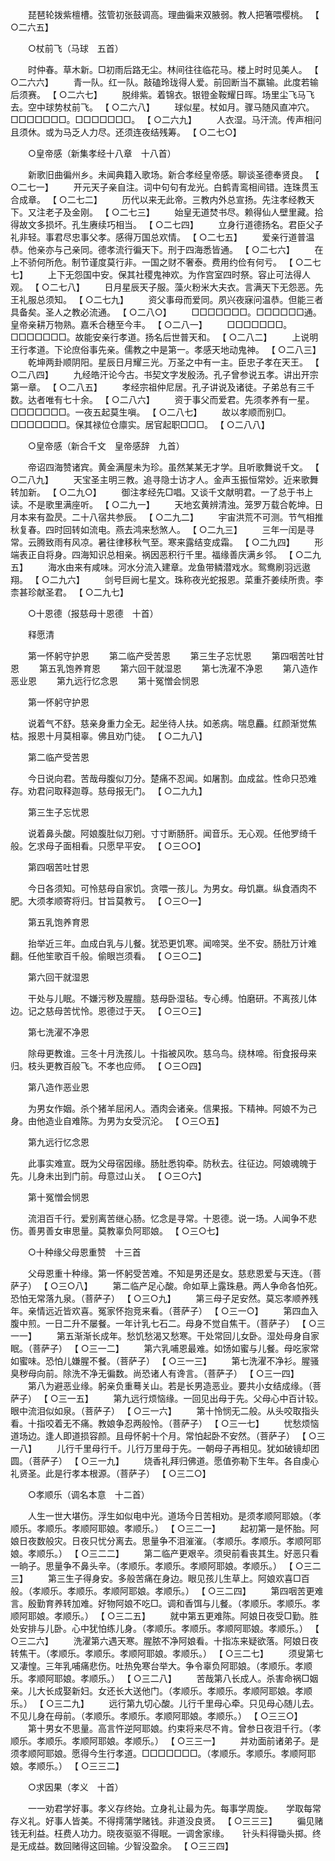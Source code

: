 <!-- { "loadSidebar": true } -->
　　琵琶轮拨紫檀槽。弦管初张鼓调高。理曲徧来双腋弱。教人把箸喂樱桃。 【 ○二六五】 

　　○杖前飞（马球　五首） 

　　时仲春。草木新。□初雨后路无尘。林间往往临花马。楼上时时见美人。 【 ○二六六】 
　　青一队。红一队。敲磕玲珑得人爱。前回断当不赢输。此度若输后须赛。 【 ○二六七】 
　　脱绯紫。着锦衣。银镫金鞍耀日晖。场里尘飞马飞去。空中球势杖前飞。 【 ○二六八】 
　　球似星。杖如月。骤马随风直冲穴。□□□□□□□。□□□□□□□。 【 ○二六九】 
　　人衣湿。马汗流。传声相问且须休。或为马乏人力尽。还须连夜结残筹。 【 ○二七○】 

　　○皇帝感（新集孝经十八章　十八首） 

　　新歌旧曲徧州乡。未闻典籍入歌场。新合孝经皇帝感。聊谈圣德奉贤良。 【 ○二七一】 
　　开元天子亲自注。词中句句有龙光。白鹤青鸾相间错。连珠贯玉合成章。 【 ○二七二】 
　　历代以来无此帝。三教内外总宣扬。先注孝经教天下。又注老子及金刚。 【 ○二七三】 
　　始皇无道焚书尽。赖得仙人壁里藏。拾得故文多损坏。孔生赓续巧相当。 【 ○二七四】 
　　立身行道德扬名。君臣父子礼非轻。事君尽忠事父孝。感得万国总欢情。 【 ○二七五】 
　　爱亲行道普温恭。他亲亦与己亲同。德孝流行徧天下。刑于四海悉皆通。 【 ○二七六】 
　　在上不骄何所危。制节谨度莫行非。一国之财不奢泰。费用约俭有何亏。 【 ○二七七】 
　　上下无怨国中安。保其社稷鬼神欢。为作宫室四时祭。容止可法得人观。 【 ○二七八】 
　　日月星辰天子服。藻火粉米大夫衣。言满天下无怨恶。先王礼服总须知。 【 ○二七九】 
　　资父事母而爱同。夙兴夜寐问温恭。但能三者具备矣。圣人之教必流通。 【 ○二八○】 
　　□□□□□□□。□□□□□□通。皇帝亲耕万物熟。嘉禾合穗至今丰。 【 ○二八一】 
　　□□□□□□□。□□□□□□□。故能安亲行孝道。扬名后世普天和。 【 ○二八二】 
　　上说明王行孝道。下论庶俗事先亲。儒教之中是第一。孝感天地动鬼神。 【 ○二八三】 
　　乾坤两卦顺阴阳。星辰日月耀三光。万圣之中有一主。臣忠子孝在天王。 【 ○二八四】 
　　九经皓汗论今古。书契文字发殷汤。孔子曾参说五孝。讲出开宗第一章。 【 ○二八五】 
　　孝经宗祖仲尼居。孔子讲说及诸徒。子弟总有三千数。达者唯有七十余。 【 ○二八六】 
　　资于事父而爱君。先须孝养有一星。□□□□□□□。一夜五起莫生嗔。 【 ○二八七】 
　　故以孝顺而别□。□□□□□□□。保其禄位仓廪实。居官起职□□□。 【 ○二八八】 

　　○皇帝感（新合千文　皇帝感辞　九首） 

　　帝诏四海赞诸宾。黄金满屋未为珍。虽然某某无才学。且听歌舞说千文。 【 ○二八九】 
　　天宝圣主明三教。追寻隐士访才人。金声玉振恒常妙。近来歌舞转加新。 【 ○二九○】 
　　御注孝经先□唱。又谈千文献明君。一了总于书上读。不是歌里满座听。 【 ○二九一】 
　　天地玄黄辨清浊。笼罗万载合乾坤。日月本来有盈昃。二十八宿共参辰。 【 ○二九二】 
　　宇宙洪荒不可测。节气相推秋复春。四时回转如流电。燕去鸿来愁煞人。 【 ○二九三】 
　　三年一闰是寻常。云腾致雨有风凉。暑往律移秋气至。寒来露结变成霜。 【 ○二九四】 
　　形端表正自将身。四海知识总相亲。祸因恶积行千里。福缘善庆满乡邻。 【 ○二九五】 
　　海水由来有咸味。河水分流入建章。龙鱼带鳞潜戏水。鸳鸯刷羽远遨翔。 【 ○二九六】 
　　剑号巨阙七星文。珠称夜光蛇报恩。菜重芥姜续所贵。李柰甚珍献圣君。 【 ○二九七】 

　　○十恩德（报慈母十恩德　十首） 

　　释愿清 

　　第一怀躬守护恩 
　　第二临产受苦恩 
　　第三生子忘忧恩 
　　第四咽苦吐甘恩 
　　第五乳饱养育恩 
　　第六回干就湿恩 
　　第七洗濯不净恩 
　　第八造作恶业恩 
　　第九远行忆念恩 
　　第十冤憎会悯恩 

　　第一怀躬守护恩 

　　说着气不舒。慈亲身重力全无。起坐待人扶。如恙病。喘息麤。红颜渐觉焦枯。报恩十月莫相辜。佛且劝门徒。 【 ○二九八】 

　　第二临产受苦恩 

　　今日说向君。苦哉母腹似刀分。楚痛不忍闻。如屠割。血成盆。性命只恐难存。劝君问取释迦尊。慈母报无门。 【 ○二九九】 

　　第三生子忘忧恩 

　　说着鼻头酸。阿娘腹肚似刀剜。寸寸断肠肝。闻音乐。无心观。任他罗绮千般。乞求母子面相看。只愿早平安。 【 ○三○○】 

　　第四咽苦吐甘恩 

　　今日各须知。可怜慈母自家饥。贪喂一孩儿。为男女。母饥羸。纵食酒肉不肥。大须孝顺寄将归。甘旨莫教亏。 【 ○三○一】 

　　第五乳饱养育恩 

　　抬举近三年。血成白乳与儿餐。犹恐更饥寒。闻啼哭。坐不安。肠肚万计难翻。任他笙歌百千般。偷眼岂须看。 【 ○三○二】 

　　第六回干就湿恩 

　　干处与儿眠。不嫌污秽及腥膻。慈母卧湿毡。专心缚。怕磨研。不离孩儿体边。记之慈母苦忧怜。恩德过于天。 【 ○三○三】 

　　第七洗濯不净恩 

　　除母更教谁。三冬十月洗孩儿。十指被风吹。慈乌鸟。绕林啼。衔食报母来归。枝头更教百般飞。不孝也应师。 【 ○三○四】 

　　第八造作恶业恩 

　　为男女作姻。杀个猪羊屈闲人。酒肉会诸亲。信果报。下精神。阿娘不为己身。由他造业自难陈。为男为女受沉沦。 【 ○三○五】 

　　第九远行忆念恩 

　　此事实难宣。既为父母宿因缘。肠肚悉钩牵。防秋去。往征边。阿娘魂魄于先。儿身未出到门前。母意过山关。 【 ○三○六】 

　　第十冤憎会悯恩 

　　流泪百千行。爱别离苦继心肠。忆念是寻常。十恩德。说一场。人闻争不悲伤。善男善女审思量。莫教辜负阿耶娘。 【 ○三○七】 

　　○十种缘父母恩重赞　十三首 

　　父母恩重十种缘。第一怀躬受苦难。不知是男还是女。慈悲恩爱与天连。（菩萨子） 【 ○三○八】 
　　第二临产足心酸。命如草上露珠悬。两人争命各怕死。恐怕无常落九泉。（菩萨子） 【 ○三○九】 
　　第三母子足安然。莫忘孝顺养残年。亲情远近皆欢喜。冤家怀抱竞来看。（菩萨子） 【 ○三一○】 
　　第四血入腹中煎。一日二升不屡餐。一年计乳七石二。母身不觉自焦干。（菩萨子） 【 ○三一一】 
　　第五渐渐长成年。愁饥愁渴又愁寒。干处常回儿女卧。湿处母身自家眠。（菩萨子） 【 ○三一二】 
　　第六乳哺恩最难。如饧如蜜与儿餐。母吃家常如蜜味。恐怕儿嫌腥不餐。（菩萨子） 【 ○三一三】 
　　第七洗濯不净衫。腥骚臭秽母向前。除洗不净无徧数。尚恐诸人有谗言。（菩萨子） 【 ○三一四】 
　　第八为避恶业缘。躬亲负重蓦关山。若是长男造恶业。要共小女结成缘。（菩萨子） 【 ○三一五】 
　　第九远行烦恼缘。一回见出母于先。父母心中百计较。眼中流泪似如泉。（菩萨子） 【 ○三一六】 
　　第十怜悯无二般。从头咬取指头看。十指咬着无不痛。教娘争忍两般怜。（菩萨子） 【 ○三一七】 
　　忧愁烦恼道场边。逢人即道损容颜。且母怀躬十个月。常怕起卧不安然。（菩萨子） 【 ○三一八】 
　　儿行千里母行千。儿行万里母于先。一朝母子再相见。犹如破镜却团圆。（菩萨子） 【 ○三一九】 
　　烧香礼拜归佛道。愿值弥勒下生年。各自虔心礼贤圣。此是行孝本根源。（菩萨子） 【 ○三二○】 

　　○孝顺乐（调名本意　十二首） 

　　人生一世大堪伤。浮生如似电中光。道场今日苦相劝。是须孝顺阿耶娘。（孝顺乐。孝顺乐。孝顺阿耶娘。孝顺乐。） 【 ○三二一】 
　　起初第一是怀胎。阿娘日夜数般灾。日夜只忧分离去。思量争不泪漼漼。（孝顺乐。孝顺乐。孝顺阿耶娘。孝顺乐。） 【 ○三二二】 
　　第二临产更艰辛。须臾前看丧其生。好恶只看一晌子。思量争不鼻头辛。（孝顺乐。孝顺乐。孝顺阿耶娘。孝顺乐。） 【 ○三二三】 
　　第三生子得身安。多般苦痛在身边。眼见孩儿生草上。阿娘欢喜□百般。（孝顺乐。孝顺乐。孝顺阿耶娘。孝顺乐。） 【 ○三二四】 
　　第四咽苦更难言。殷勤育养转加难。好物阿娘不吃□。调和香饵与儿餐。（孝顺乐。孝顺乐。孝顺阿耶娘。孝顺乐。） 【 ○三二五】 
　　就中第五更难陈。阿娘日夜受□勤。胜处安排与儿卧。心中犹怕练儿身。（孝顺乐。孝顺乐。孝顺阿耶娘。孝顺乐。） 【 ○三二六】 
　　洗濯第六遇天寒。腥脓不净阿娘看。十指冻来疑欲落。阿娘日夜转焦干。（孝顺乐。孝顺乐。孝顺阿耶娘。孝顺乐。） 【 ○三二七】 
　　须叟第七又凄惶。三年乳哺痛悲伤。吐热免寒台举大。争令辜负阿耶娘。（孝顺乐。孝顺乐。孝顺阿耶娘。孝顺乐。） 【 ○三二八】 
　　苦哉第八长成人。杀害命祸□姻亲。儿大长成娶新妇。女还长大送他门。（孝顺乐。孝顺乐。孝顺阿耶娘。孝顺乐。） 【 ○三二九】 
　　远行第九切心酸。儿行千里母心牵。只见母心随儿去。不见儿身在母前。（孝顺乐。孝顺乐。孝顺阿耶娘。孝顺乐。） 【 ○三三○】 
　　第十男女不思量。高言忤逆阿耶娘。约束将来尽不肯。曾参日夜泪千行。（孝顺乐。孝顺乐。孝顺阿耶娘。孝顺乐。） 【 ○三三一】 
　　并劝面前诸弟子。是须孝顺阿耶娘。愿得今生行孝道。□□□□□□□。（孝顺乐。孝顺乐。孝顺阿耶娘。孝顺乐。） 【 ○三三二】 

　　○求因果（孝义　十首） 

　　一一劝君学好事。孝义存终始。立身礼让最为先。每事学周旋。　　学取每常存义礼。好事人皆美。不得摴蒲学赌钱。非道没良贤。 【 ○三三三】 
　　徧见赌钱无利益。枉费人功力。晓夜驱驱不得眠。一调舍家缘。　　针头料得锄头掷。终是无成益。数回赌得这回输。少智没盈余。 【 ○三三四】 
